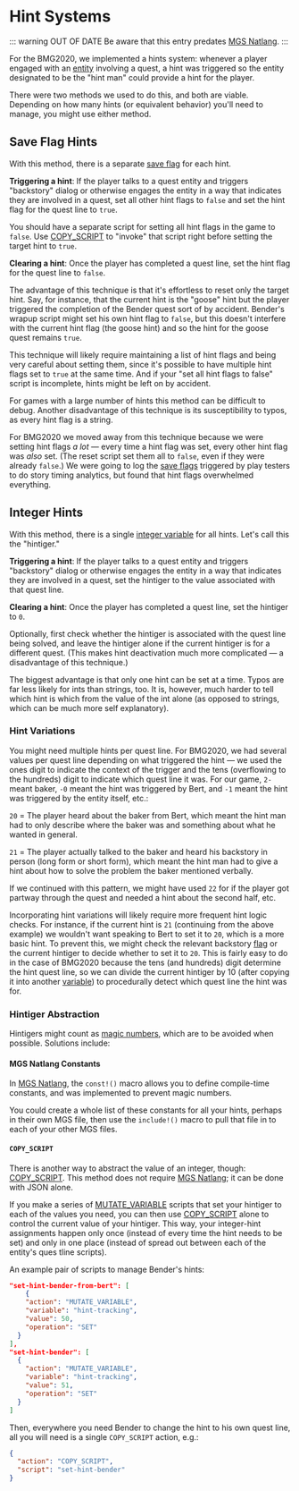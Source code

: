 # Hint Systems

::: warning OUT OF DATE
Be aware that this entry predates [MGS Natlang](../mgs/mgs_natlang.md).
:::

For the BMG2020, we implemented a hints system: whenever a player engaged with an [entity](../entities) involving a quest, a hint was triggered so the entity designated to be the "hint man" could provide a hint for the player.

There were two methods we used to do this, and both are viable. Depending on how many hints (or equivalent behavior) you'll need to manage, you might use either method.

## Save Flag Hints

With this method, there is a separate [save flag](../scripts/variables.md#save-flags) for each hint.

**Triggering a hint**: If the player talks to a quest entity and triggers "backstory" dialog or otherwise engages the entity in a way that indicates they are involved in a quest, set all other hint flags to `false` and set the hint flag for the quest line to `true`.

You should have a separate script for setting all hint flags in the game to `false`. Use [COPY_SCRIPT](../actions/COPY_SCRIPT) to "invoke" that script right before setting the target hint to `true`.

**Clearing a hint**: Once the player has completed a quest line, set the hint flag for the quest line to `false`.

The advantage of this technique is that it's effortless to reset only the target hint. Say, for instance, that the current hint is the "goose" hint but the player triggered the completion of the Bender quest sort of by accident. Bender's wrapup script might set his own hint flag to `false`, but this doesn't interfere with the current hint flag (the goose hint) and so the hint for the goose quest remains `true`.

This technique will likely require maintaining a list of hint flags and being very careful about setting them, since it's possible to have multiple hint flags set to `true` at the same time. And if your "set all hint flags to false" script is incomplete, hints might be left on by accident.

For games with a large number of hints this method can be difficult to debug. Another disadvantage of this technique is its susceptibility to typos, as every hint flag is a string.

For BMG2020 we moved away from this technique because we were setting hint flags *a lot* — every time a hint flag was set, every other hint flag was *also* set. (The reset script set them all to `false`, even if they were already `false`.) We were going to log the [save flags](../scripts/variables.md#save-flags) triggered by play testers to do story timing analytics, but found that hint flags overwhelmed everything.

## Integer Hints

With this method, there is a single [integer variable](../scripts/variables.md#integer-variables) for all hints. Let's call this the "hintiger."

**Triggering a hint**: If the player talks to a quest entity and triggers "backstory" dialog or otherwise engages the entity in a way that indicates they are involved in a quest, set the hintiger to the value associated with that quest line.

**Clearing a hint**: Once the player has completed a quest line, set the hintiger to `0`.

Optionally, first check whether the hintiger is associated with the quest line being solved, and leave the hintiger alone if the current hintiger is for a different quest. (This makes hint deactivation much more complicated — a disadvantage of this technique.)

The biggest advantage is that only one hint can be set at a time. Typos are far less likely for ints than strings, too. It is, however, much harder to tell which hint is which from the value of the int alone (as opposed to strings, which can be much more self explanatory).

### Hint Variations

You might need multiple hints per quest line. For BMG2020, we had several values per quest line depending on what triggered the hint — we used the ones digit to indicate the context of the trigger and the tens (overflowing to the hundreds) digit to indicate which quest line it was. For our game, `2-` meant baker, `-0` meant the hint was triggered by Bert, and `-1` meant the hint was triggered by the entity itself, etc.:

`20` = The player heard about the baker from Bert, which meant the hint man had to only describe where the baker was and something about what he wanted in general.

`21` = The player actually talked to the baker and heard his backstory in person (long form or short form), which meant the hint man had to give a hint about how to solve the problem the baker mentioned verbally.

If we continued with this pattern, we might have used `22` for if the player got partway through the quest and needed a hint about the second half, etc.

Incorporating hint variations will likely require more frequent hint logic checks. For instance, if the current hint is `21` (continuing from the above example) we wouldn't want speaking to Bert to set it to `20`, which is a more basic hint. To prevent this, we might check the relevant backstory [flag](../scripts/variables.md#save-flags) or the current hintiger to decide whether to set it to `20`. This is fairly easy to do in the case of BMG2020 because the tens (and hundreds) digit determine the hint quest line, so we can divide the current hintiger by 10 (after copying it into another [variable](../scripts/variables.md#integer-variables)) to procedurally detect which quest line the hint was for.

### Hintiger Abstraction

Hintigers might count as [magic numbers](https://en.wikipedia.org/wiki/Magic_number_%28programming%29#Unnamed_numerical_constants), which are to be avoided when possible. Solutions include:

#### MGS Natlang Constants

In [MGS Natlang](../mgs/mgs_natlang), the `const!()` macro allows you to define compile-time constants, and was implemented to prevent magic numbers.

You could create a whole list of these constants for all your hints, perhaps in their own MGS file, then use the `include!()` macro to pull that file in to each of your other MGS files.

#### `COPY_SCRIPT`

There is another way to abstract the value of an integer, though: [COPY_SCRIPT](../actions/COPY_SCRIPT). This method does not require [MGS Natlang](../mgs/mgs_natlang); it can be done with JSON alone.

If you make a series of [MUTATE_VARIABLE](../actions/MUTATE_VARIABLE) scripts that set your hintiger to each of the values you need, you can then use [COPY_SCRIPT](../actions/COPY_SCRIPT) alone to control the current value of your hintiger. This way, your integer-hint assignments happen only once (instead of every time the hint needs to be set) and only in one place (instead of spread out between each of the entity's ques tline scripts).

An example pair of scripts to manage Bender's hints:

```JSON
"set-hint-bender-from-bert": [
	{
    "action": "MUTATE_VARIABLE",
    "variable": "hint-tracking",
    "value": 50,
    "operation": "SET"
  }
],
"set-hint-bender": [
  {
    "action": "MUTATE_VARIABLE",
    "variable": "hint-tracking",
    "value": 51,
    "operation": "SET"
  }
]
```

Then, everywhere you need Bender to change the hint to his own quest line, all you will need is a single `COPY_SCRIPT` action, e.g.:

```JSON
{
  "action": "COPY_SCRIPT",
  "script": "set-hint-bender"
}
```
